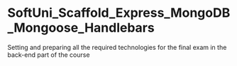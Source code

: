 # SoftUni_Scaffold_Express_MongoDB_Mongoose_Handlebars
Setting and preparing all the required technologies for the final exam in the back-end part of the course
